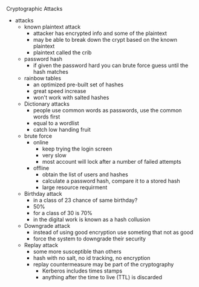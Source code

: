Cryptographic Attacks

* attacks
	* known plaintext attack
		* attacker has encrypted info and some of the plaintext 
		* may be able to break down the crypt based on the known plaintext
		* plaintext called the crib 
	* password hash
		* if given the password hard you can brute force guess until the hash matches 
	* rainbow tables
		* an optimized pre-built set of hashes 
		* great speed increase 
		* won't work with salted hashes 
	* Dictionary attacks
		* people use common words as passwords, use the common words first 
		* equal to a wordlist 
		* catch low handing fruit 
	* brute force 
		* online 
			* keep trying the login screen
			* very slow
			* most account will lock after a number of failed attempts
		* offline 
			* obtain the list of users and hashes 
			* calculate a password hash, compare it to a stored hash
			* large resource requirment 
	* Birthday attack
		* in a class of 23 chance of same birthday?
		* 50%
		* for a class of 30 is 70%
		* in the digital work is known as a hash collusion 
	* Downgrade attack
		* instead of using good encryption use someting that not as good
		* force the system to downgrade their security 
	* Replay attack
		* some more susceptible than others
		* hash with no salt, no id tracking, no encryption
		* replay countermeasure may be part of the cryptography 
			* Kerberos includes times stamps 
			* anything after the time to live (TTL) is discarded 